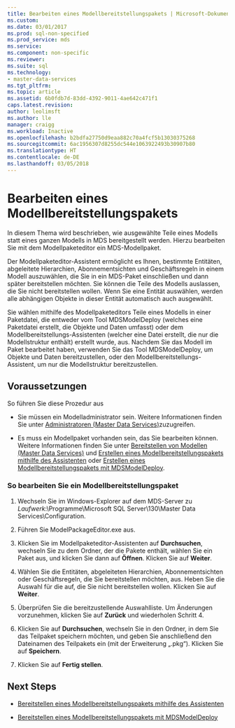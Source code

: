 ```yaml
---
title: Bearbeiten eines Modellbereitstellungspakets | Microsoft-Dokumentation
ms.custom: 
ms.date: 03/01/2017
ms.prod: sql-non-specified
ms.prod_service: mds
ms.service: 
ms.component: non-specific
ms.reviewer: 
ms.suite: sql
ms.technology:
- master-data-services
ms.tgt_pltfrm: 
ms.topic: article
ms.assetid: 6b0fdb7d-83dd-4392-9011-4ae642c471f1
caps.latest.revision: 
author: leolimsft
ms.author: lle
manager: craigg
ms.workload: Inactive
ms.openlocfilehash: b2bdfa27750d9eaa882c70a4fcf5b13030375268
ms.sourcegitcommit: 6ac1956307d8255dc544e1063922493b30907b80
ms.translationtype: HT
ms.contentlocale: de-DE
ms.lasthandoff: 03/05/2018
---
```

# <a name="edit-a-model-deployment-package"></a>Bearbeiten eines Modellbereitstellungspakets
  In diesem Thema wird beschrieben, wie ausgewählte Teile eines Modells statt eines ganzen Modells in MDS bereitgestellt werden. Hierzu bearbeiten Sie mit dem Modellpaketeditor ein MDS-Modellpaket.  
  
 Der Modellpaketeditor-Assistent ermöglicht es Ihnen, bestimmte Entitäten, abgeleitete Hierarchien, Abonnementsichten und Geschäftsregeln in einem Modell auszuwählen, die Sie in ein MDS-Paket einschließen und dann später bereitstellen möchten. Sie können die Teile des Modells auslassen, die Sie nicht bereitstellen wollen. Wenn Sie eine Entität auswählen, werden alle abhängigen Objekte in dieser Entität automatisch auch ausgewählt.  
  
 Sie wählen mithilfe des Modellpaketeditors Teile eines Modells in einer Paketdatei, die entweder vom Tool MDSModelDeploy (welches eine Paketdatei erstellt, die Objekte und Daten umfasst) oder dem Modellbereitstellungs-Assistenten (welcher eine Datei erstellt, die nur die Modellstruktur enthält) erstellt wurde, aus. Nachdem Sie das Modell im Paket bearbeitet haben, verwenden Sie das Tool MDSModelDeploy, um Objekte und Daten bereitzustellen, oder den Modellbereitstellungs-Assistent, um nur die Modellstruktur bereitzustellen.  
  
## <a name="prerequisites"></a>Voraussetzungen  
 So führen Sie diese Prozedur aus  
  
-   Sie müssen ein Modelladministrator sein. Weitere Informationen finden Sie unter [Administratoren &#40;Master Data Services&#41;](../master-data-services/administrators-master-data-services.md)zuzugreifen.  
  
-   Es muss ein Modellpaket vorhanden sein, das Sie bearbeiten können. Weitere Informationen finden Sie unter [Bereitstellen von Modellen &#40;Master Data Services&#41;](../master-data-services/deploying-models-master-data-services.md) und [Erstellen eines Modellbereitstellungspakets mithilfe des Assistenten](../master-data-services/create-a-model-deployment-package-by-using-the-wizard.md) oder [Erstellen eines Modellbereitstellungspakets mit MDSModelDeploy](../master-data-services/create-a-model-deployment-package-by-using-mdsmodeldeploy.md).  
  
### <a name="to-edit-a-model-deployment-package"></a>So bearbeiten Sie ein Modellbereitstellungspaket  
  
1.  Wechseln Sie im Windows-Explorer auf dem MDS-Server zu *Laufwerk*:\Programme\Microsoft SQL Server\130\Master Data Services\Configuration.  
  
2.  Führen Sie ModelPackageEditor.exe aus.  
  
3.  Klicken Sie im Modellpaketeditor-Assistenten auf **Durchsuchen**, wechseln Sie zu dem Ordner, der die Pakete enthält, wählen Sie ein Paket aus, und klicken Sie dann auf **Öffnen**. Klicken Sie auf **Weiter**.  
  
4.  Wählen Sie die Entitäten, abgeleiteten Hierarchien, Abonnementsichten oder Geschäftsregeln, die Sie bereitstellen möchten, aus. Heben Sie die Auswahl für die auf, die Sie nicht bereitstellen wollen. Klicken Sie auf **Weiter**.  
  
5.  Überprüfen Sie die bereitzustellende Auswahlliste. Um Änderungen vorzunehmen, klicken Sie auf **Zurück** und wiederholen Schritt 4.  
  
6.  Klicken Sie auf **Durchsuchen**, wechseln Sie in den Ordner, in dem Sie das Teilpaket speichern möchten, und geben Sie anschließend den Dateinamen des Teilpakets ein (mit der Erweiterung „.pkg“). Klicken Sie auf **Speichern**.  
  
7.  Klicken Sie auf **Fertig stellen**.  
  
## <a name="next-steps"></a>Next Steps  
  
-   [Bereitstellen eines Modellbereitstellungspakets mithilfe des Assistenten](../master-data-services/deploy-a-model-deployment-package-by-using-the-wizard.md)  
  
-   [Bereitstellen eines Modellbereitstellungspakets mit MDSModelDeploy](../master-data-services/deploy-a-model-deployment-package-by-using-mdsmodeldeploy.md)  
  
  
